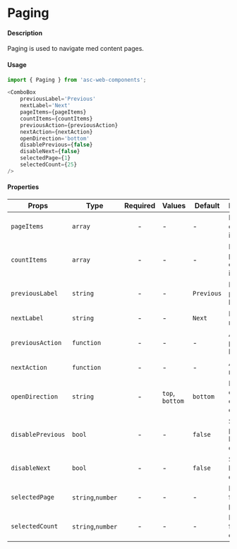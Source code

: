 # Paging

#### Description

Paging is used to navigate med content pages.

#### Usage

```js
import { Paging } from 'asc-web-components';

<ComboBox 
    previousLabel='Previous' 
    nextLabel='Next'
    pageItems={pageItems} 
    countItems={countItems} 
    previousAction={previousAction} 
    nextAction={nextAction} 
    openDirection='bottom'
    disablePrevious={false}
    disableNext={false}
    selectedPage={1}
    selectedCount={25}
/>
```

#### Properties

| Props                  | Type              | Required | Values                       | Default | Description                                  |
| ---------------------- | ----------------- | :------: | ---------------------------- | ------- | -------------------------------------------- |
| `pageItems`            | `array`           |    -     | -                            | -       | Paging combo box items                       |
| `countItems`           | `array`           |    -     | -                            | -       | Items per page combo box items               |
| `previousLabel`        | `string`          |    -     | -                            | `Previous`| Label for previous button                  |
| `nextLabel`            | `string`          |    -     | -                            | `Next`  | Label for next button                        |
| `previousAction`       | `function`        |    -     | -                            | -       | Action for previous button                   |
| `nextAction`           | `function`        |    -     | -                            | -       | Action for next button                       |
| `openDirection`        | `string`          |    -     | `top`, `bottom`              | `bottom`| Indicates opening direction of combo box     |
| `disablePrevious`      | `bool`            |    -     | -                            | `false` | Set previous button disabled                 |
| `disableNext`          | `bool`            |    -     | -                            | `false` | Set next button disabled                     |
| `selectedPage`         | `string`,`number` |    -     | -                            | -       | Initial value for pageItems                  |
| `selectedCount`        | `string`,`number` |    -     | -                            | -       | Initial value for countItems                 |
